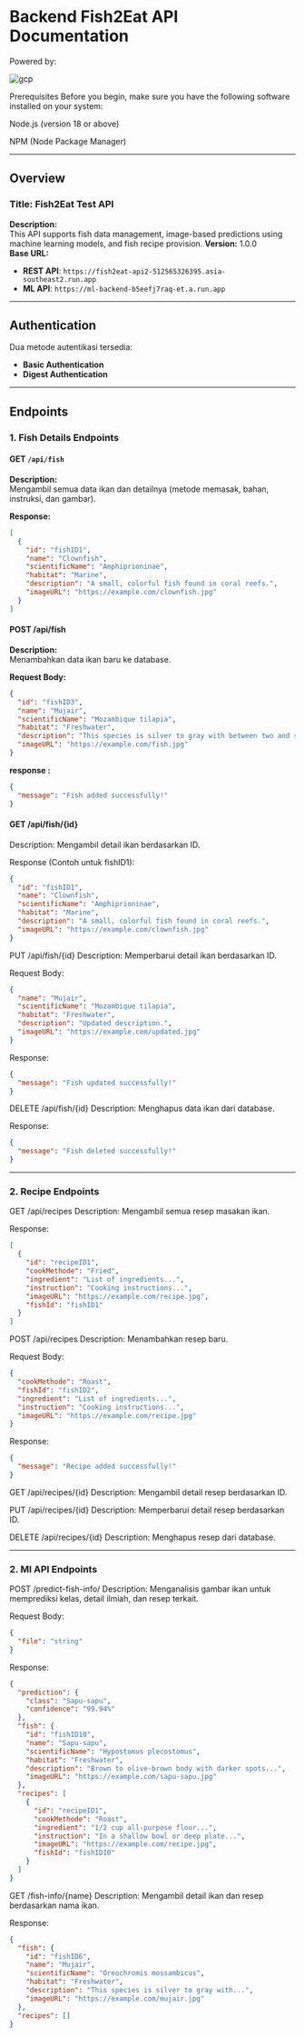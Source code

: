# Backend Fish2Eat API Documentation

Powered by:  

![gcp](https://github.com/user-attachments/assets/ba3f60e8-6002-4ea7-a2be-465835db69f9)

Prerequisites
Before you begin, make sure you have the following software installed on your system:

Node.js (version 18 or above)

NPM (Node Package Manager)

---

## Overview

### Title: Fish2Eat Test API
**Description:**  
This API supports fish data management, image-based predictions using machine learning models, and fish recipe provision.
**Version:** 1.0.0  
**Base URL:**  
- **REST API**: `https://fish2eat-api2-512565326395.asia-southeast2.run.app`  
- **ML API**: `https://ml-backend-b5eefj7raq-et.a.run.app`

---

## Authentication
Dua metode autentikasi tersedia:
- **Basic Authentication**
- **Digest Authentication**

---

## Endpoints

### 1. **Fish Details Endpoints**

#### GET `/api/fish`
**Description:**  
Mengambil semua data ikan dan detailnya (metode memasak, bahan, instruksi, dan gambar).  

**Response:**
```json
[
  {
    "id": "fishID1",
    "name": "Clownfish",
    "scientificName": "Amphiprioninae",
    "habitat": "Marine",
    "description": "A small, colorful fish found in coral reefs.",
    "imageURL": "https://example.com/clownfish.jpg"
  }
]
```

#### POST /api/fish
**Description:**  
Menambahkan data ikan baru ke database.

**Request Body:**
```json
{
  "id": "fishID3",
  "name": "Mujair",
  "scientificName": "Mozambique tilapia",
  "habitat": "Freshwater",
  "description": "This species is silver to gray with between two and seven black blotches along the side of the body.",
  "imageURL": "https://example.com/fish.jpg"
}
```
**response :**
```json
{
  "message": "Fish added successfully!"
}
```

#### GET /api/fish/{id}
Description:
Mengambil detail ikan berdasarkan ID.

Response (Contoh untuk fishID1):
```json
{
  "id": "fishID1",
  "name": "Clownfish",
  "scientificName": "Amphiprioninae",
  "habitat": "Marine",
  "description": "A small, colorful fish found in coral reefs.",
  "imageURL": "https://example.com/clownfish.jpg"
}
```
PUT /api/fish/{id}
Description:
Memperbarui detail ikan berdasarkan ID.

Request Body:
```json
{
  "name": "Mujair",
  "scientificName": "Mozambique tilapia",
  "habitat": "Freshwater",
  "description": "Updated description.",
  "imageURL": "https://example.com/updated.jpg"
}
```
Response:
```json
{
  "message": "Fish updated successfully!"
}
```

DELETE /api/fish/{id}
Description:
Menghapus data ikan dari database.

Response:
```json
{
  "message": "Fish deleted successfully!"
}
```
---
### 2. **Recipe Endpoints**

GET /api/recipes
Description:
Mengambil semua resep masakan ikan.

Response:
```json
[
  {
    "id": "recipeID1",
    "cookMethode": "Fried",
    "ingredient": "List of ingredients...",
    "instruction": "Cooking instructions...",
    "imageURL": "https://example.com/recipe.jpg",
    "fishId": "fishID1"
  }
]
```
POST /api/recipes
Description:
Menambahkan resep baru.

Request Body:
```json
{
  "cookMethode": "Roast",
  "fishId": "fishID2",
  "ingredient": "List of ingredients...",
  "instruction": "Cooking instructions...",
  "imageURL": "https://example.com/recipe.jpg"
}
```

Response:
```json
{
  "message": "Recipe added successfully!"
}
```

GET /api/recipes/{id}
Description:
Mengambil detail resep berdasarkan ID.

PUT /api/recipes/{id}
Description:
Memperbarui detail resep berdasarkan ID.

DELETE /api/recipes/{id}
Description:
Menghapus resep dari database.

---

### 2. **Ml API Endpoints**
POST /predict-fish-info/
Description:
Menganalisis gambar ikan untuk memprediksi kelas, detail ilmiah, dan resep terkait.

Request Body:
```json
{
  "file": "string"
}
```
Response:
```json
{
  "prediction": {
    "class": "Sapu-sapu",
    "confidence": "99.94%"
  },
  "fish": {
    "id": "fishID10",
    "name": "Sapu-sapu",
    "scientificName": "Hypostomus plecostomus",
    "habitat": "Freshwater",
    "description": "Brown to olive-brown body with darker spots...",
    "imageURL": "https://example.com/sapu-sapu.jpg"
  },
  "recipes": [
    {
      "id": "recipeID1",
      "cookMethode": "Roast",
      "ingredient": "1/2 cup all-purpose flour...",
      "instruction": "In a shallow bowl or deep plate...",
      "imageURL": "https://example.com/recipe.jpg",
      "fishId": "fishID10"
    }
  ]
}
```
GET /fish-info/{name}
Description:
Mengambil detail ikan dan resep berdasarkan nama ikan.

Response:
```json
{
  "fish": {
    "id": "fishID6",
    "name": "Mujair",
    "scientificName": "Oreochromis mossambicus",
    "habitat": "Freshwater",
    "description": "This species is silver to gray with...",
    "imageURL": "https://example.com/mujair.jpg"
  },
  "recipes": []
}
```



